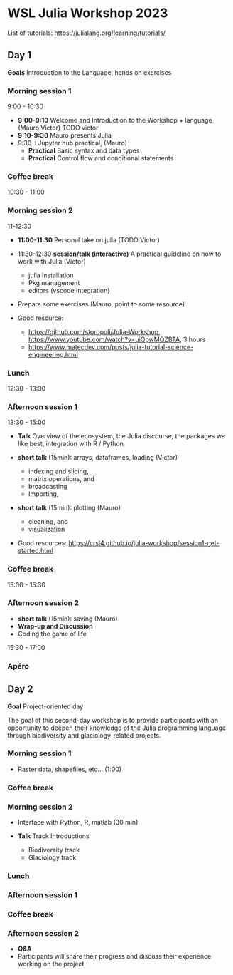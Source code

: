# WSL Julia Workshop 2023
List of tutorials: https://julialang.org/learning/tutorials/
## Day 1
**Goals** Introduction to the Language, hands on exercises 

### Morning session 1
9:00 - 10:30

- **9:00-9:10** Welcome and Introduction to the Workshop + language (Mauro Victor) TODO victor
- **9:10-9:30** Mauro presents Julia 
- 9:30-: Jupyter hub practical, (Mauro)
  - **Practical** Basic syntax and data types
  - **Practical** Control flow and conditional statements
### Coffee break
10:30 - 11:00
<!-- - **9:30-10:30 Talk** Overview of the Julia Programming Language and Why We Like It
 -->
### Morning session 2
11-12:30
- **11:00-11:30** Personal take on julia (TODO Victor)

- 11:30-12:30 **session/talk (interactive)** A practical guideline on how to work with Julia (Victor)
  - julia installation
  - Pkg management
  - editors (vscode integration)

- Prepare some exercises (Mauro, point to some resource)
  
- Good resource: 
  - https://github.com/storopoli/Julia-Workshop, https://www.youtube.com/watch?v=uiQpwMQZBTA, 3 hours
  - https://www.matecdev.com/posts/julia-tutorial-science-engineering.html

### Lunch
12:30 - 13:30

### Afternoon session 1
13:30 - 15:00

- **Talk** Overview of the ecosystem, the Julia discourse, the packages we like best, integration with R / Python
- **short talk** (15min): arrays, dataframes, loading (Victor)
  - indexing and slicing, 
  - matrix operations, and 
  - broadcasting
  - Importing, 
- **short talk** (15min): plotting (Mauro)
  - cleaning, and 
  - visualization

- Good resources: https://crsl4.github.io/julia-workshop/session1-get-started.html
### Coffee break
15:00 - 15:30

### Afternoon session 2
- **short talk** (15min): saving (Mauro)
- **Wrap-up and Discussion**
- Coding the game of life

15:30 - 17:00


  
### Apéro

## Day 2
**Goal** Project-oriented day

The goal of this second-day workshop is to provide participants with an opportunity to deepen their knowledge of the Julia programming language through biodiversity and glaciology-related projects.

### Morning session 1
- Raster data, shapefiles, etc... (1:00)

### Coffee break

### Morning session 2
- Interface with Python, R, matlab (30 min)

- **Talk** Track Introductions
  - Biodiversity track
  - Glaciology track
### Lunch

### Afternoon session 1



### Coffee break

### Afternoon session 2
- **Q&A**
- Participants will share their progress and discuss their experience working on the project.
